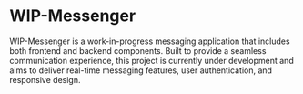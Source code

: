# WIP-Messenger
WIP-Messenger is a work-in-progress messaging application that includes both frontend and backend components. Built to provide a seamless communication experience, this project is currently under development and aims to deliver real-time messaging features, user authentication, and responsive design.
